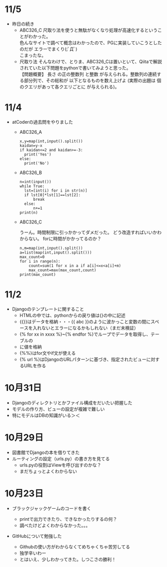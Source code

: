 # 11/5
- 昨日の続き
  - ABC326_C
    尺取り法を使うと無駄がなくなり処理が高速化するということがわかった。  
    色んなサイトで調べて概念はわかったので、PGに実装していこうとしたのだが
    エラーでまくり(;ﾟДﾟ)  
    こまったな。
  - 尺取り法
    そんなわけで、とりま、ABC326_Cは置いといて、Qiitaで解説されていた以下問題をpythonで書いてみようと思った。  
    【問題概要】
長さ 
 の正の整数列 
 と整数 
 が与えられる。整数列の連続する部分列で、その総和が 
 以下となるものを数え上げよ (実際の出題は 
 個のクエリがあって各クエリごとに 
 が与えられる)。

# 11/4
- atCoderの過去問をやりました
    - ABC326_A
        ```
        x,y=map(int,input().split())
        kaidan=y-x
        if kaidan<=2 and kaidan>=-3:
          print('Yes')
        else:
          print('No')
        ```
  
    - ABC326_B
      ```
      n=int(input())
      while True:
        lst=[int(i) for i in str(n)]
        if lst[0]*lst[1]==lst[2]:
            break
        else:
            n+=1
      print(n)
      ```
      
    - ABC326_C
      
      うーん。時間制限に引っかかってダメだった。
      どう改造すればいいかわからない。
      forに時間がかかってるのか？
        ```
        n,m=map(int,input().split())
        a=list(map(int,input().split()))
        max_count=0
        for i in range(n):
            count=sum(1 for x in a if a[i]<=x<a[i]+m)
            max_count=max(max_count,count)
        print(max_count)
        ```

# 11/2
- Djangoのテンプレートに関すること
    - HTMLの中では、pythonからの戻り値は{}の中に記述
    - {{}}はデータを格納・・・{{ abc }}のように波かっこと変数の間にスペースを入れないとエラーになるかもしれない（まだ未検証）
    - {% for xx in xxxx %}~{% endfor %}でループでデータを取得し、テーブルの<li>に値を格納
    - {%%}はfor文やif文が使える
    - {% url %}はDjangoのURLパターンに基づき、指定されたビューに対するURLを作る

# 10月31日
- Djangoのディレクトリとかファイル構成をだいたい把握した
- モデルの作り方、ビューの設定が複雑で難しい
- 特にモデルはDBの知識がいる＞＜

# 10月29日
- 図書館でDjangoの本を借りてきた
- ルーティングの設定（urls.py）の書き方を見てる
    - urls.pyの役割はViewを呼び出すのかな？
    - まだちょっとよくわからない

# 10月23日
- ブラックジャックゲームのコードを書く
  - printで出力できたり、できなかったりするの何？
  - 調べたけどよくわからなかった。。。
  
- GitHubについて勉強した
    - Githubの使い方がわからなくてめちゃくちゃ苦労してる
    - 独学辛いわー
    - とはいえ、少しわかってきた。しつこさの勝利！
